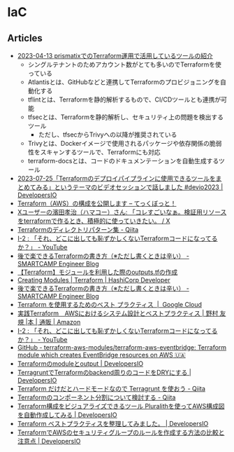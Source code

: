 # IaC

## Articles

- [2023-04-13 prismatixでのTerraform運用で活用しているツールの紹介](https://dev.classmethod.jp/articles/developersio-day-one-terraform-and-related-tools-utilized-by-prismatix/)
  - シングルテナントのためアカウント数がとても多いのでTerraformを使っている
  - Atlantisとは、GitHubなどと連携してTerraformのプロビジョニングを自動化する
  - tflintとは、Terraformを静的解析するもので、CI/CDツールとも連携が可能
  - tfsecとは、Terraformを静的解析し、セキュリティ上の問題を検出するツール
    - ただし、tfsecからTrivyへの以降が推奨されている
  - Trivyとは、Dockerイメージで使用されるパッケージや依存関係の脆弱性をスキャンするツールで、Terraformにも対応
  - terraform-docsとは、コードのドキュメンテーションを自動生成するツール
- [2023-07-25「Terraformのデプロイパイプラインに使用できるツールをまとめてみる」というテーマのビデオセッションで話しました #devio2023 | DevelopersIO](https://dev.classmethod.jp/articles/tf-deploy-piepline-video-devio2023/)
- [Terraform（AWS）の構成を公開します – てっくぼっと！](https://blog.applibot.co.jp/2023/08/09/terraform-architecture-for-aws/)
- [Xユーザーの濱田孝治（ハマコー）さん: 「コレすごいなぁ。検証用リソースをterraformで作るとき、積極的に使っていきたい。 / X](https://twitter.com/hamako9999/status/1693852961859154100?s=12&t=0nszgXsDXAd-L4WiCutIWg)
- [Terraformのディレクトリパターン集 - Qiita](https://qiita.com/reireias/items/253529c889cafb3fa4c7)
- [I-2 : 「それ、どこに出しても恥ずかしくないTerraformコードになってるか？」 - YouTube](https://www.youtube.com/watch?v=0IQ4IScqQws)
- [後で楽できるTerraformの書き方（※ただし書くときは辛い） - SMARTCAMP Engineer Blog](https://tech.smartcamp.co.jp/entry/easy-terraform-later)
- [【Terraform】モジュールを利用した際のoutputs.tfの作成](https://rurukblog.com/post/Terraform-module-outputs/)
- [Creating Modules | Terraform | HashiCorp Developer](https://developer.hashicorp.com/terraform/language/modules/develop)
- [後で楽できるTerraformの書き方（※ただし書くときは辛い） - SMARTCAMP Engineer Blog](https://tech.smartcamp.co.jp/entry/easy-terraform-later)
- [Terraform を使用するためのベスト プラクティス  |  Google Cloud](https://cloud.google.com/docs/terraform/best-practices-for-terraform?hl=ja)
- [実践Terraform　AWSにおけるシステム設計とベストプラクティス | 野村 友規 |本 | 通販 | Amazon](https://www.amazon.co.jp/dp/4844378139/ref=redir_mobile_desktop?_encoding=UTF8&%2AVersion%2A=1&%2Aentries%2A=0)
- [I-2 : 「それ、どこに出しても恥ずかしくないTerraformコードになってるか？」 - YouTube](https://www.youtube.com/watch?v=0IQ4IScqQws)
- [GitHub - terraform-aws-modules/terraform-aws-eventbridge: Terraform module which creates EventBridge resources on AWS 🇺🇦](https://github.com/terraform-aws-modules/terraform-aws-eventbridge)
- [Terraformのmoduleとoutput | DevelopersIO](https://dev.classmethod.jp/articles/terraform%E3%81%AEmodule%E3%81%A8output/)
- [TerragruntでTerraformのbackend周りのコードをDRYにする | DevelopersIO](https://dev.classmethod.jp/articles/terragrunt-makes-your-terraform-backend-code-dry/)
- [Terraform だけだとハードモードなので Terragrunt を使おう - Qiita](https://qiita.com/ssc-ksaitou/items/c3eedd46a5eb04d731cc)
- [Terraformのコンポーネント分割について検討する - Qiita](https://qiita.com/fukubaka0825/items/103c900a4072121bb4ae)
- [Terraform構成をビジュアライズできるツール Pluralithを使ってAWS構成図を自動作成してみる | DevelopersIO](https://dev.classmethod.jp/articles/terraform-visualise-pluralith/#toc-3)
- [Terraform ベストプラクティスを整理してみました。 | DevelopersIO](https://dev.classmethod.jp/articles/terraform-bset-practice-jp/)
- [TerraformでAWSのセキュリティグループのルールを作成する方法の比較と注意点 | DevelopersIO](https://dev.classmethod.jp/articles/terraform-security-group/)
